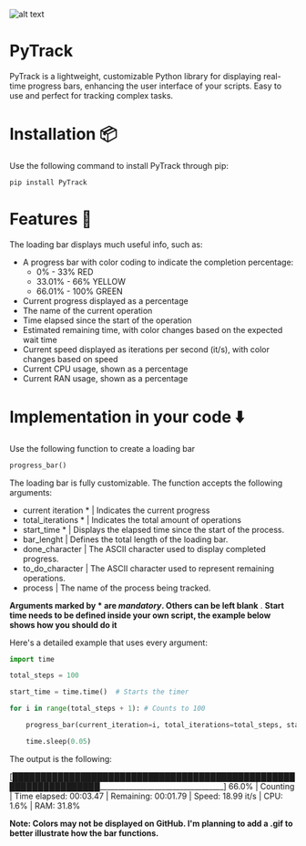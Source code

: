 ![alt text]([http://url/to/img.png](https://ibb.co/jkkvgZ6r))
# PyTrack
PyTrack is a lightweight, customizable Python library for displaying real-time progress bars, enhancing the user interface of your scripts. Easy to use and perfect for tracking complex tasks.
# Installation 📦
Use the following command to install PyTrack through pip:
``` python
pip install PyTrack
```
# Features 🚀
The loading bar displays much useful info, such as:
- A progress bar with color coding to indicate the completion percentage:
  - 0% - 33% RED
  - 33.01% - 66% YELLOW
  - 66.01% - 100% GREEN
- Current progress displayed as a percentage
- The name of the current operation
- Time elapsed since the start of the operation
- Estimated remaining time, with color changes based on the expected wait time
- Current speed displayed as iterations per second (it/s), with color changes based on speed
- Current CPU usage, shown as a percentage
- Current RAN usage, shown as a percentage
# Implementation in your code ⬇️
Use the following function to create a loading bar
``` python
progress_bar()
```
The loading bar is fully customizable. The function accepts the following arguments:
- current iteration *                          | Indicates the current progress
- total_iterations *                           | Indicates the total amount of operations
- start_time *                                 | Displays the elapsed time since the start of the process.
- bar_lenght                                   | Defines the total length of the loading bar.
- done_character                               | The ASCII character used to display completed progress.
- to_do_character                              | The ASCII character used to represent remaining operations.
- process                                      | The name of the process being tracked.

**Arguments marked by * are _mandatory_. Others can be left blank**
.
**Start time needs to be defined inside your own script, the example below shows how you should do it**

Here's a detailed example that uses every argument:
``` python
import time

total_steps = 100

start_time = time.time()  # Starts the timer

for i in range(total_steps + 1): # Counts to 100

    progress_bar(current_iteration=i, total_iterations=total_steps, start_time=start_time, bar_length=100, done_character="█", to_do_character="_", process="Counting")

    time.sleep(0.05)
```
The output is the following:

[██████████████████████████████████████████████████████████████████__________________________________] 66.0%  |  Counting  |  Time elapsed: 00:03.47  |  Remaining: 00:01.79  |  Speed: 18.99 it/s  |  CPU: 1.6%  |  RAM: 31.8%

**Note: Colors may not be displayed on GitHub. I'm planning to add a .gif to better illustrate how the bar functions.**

